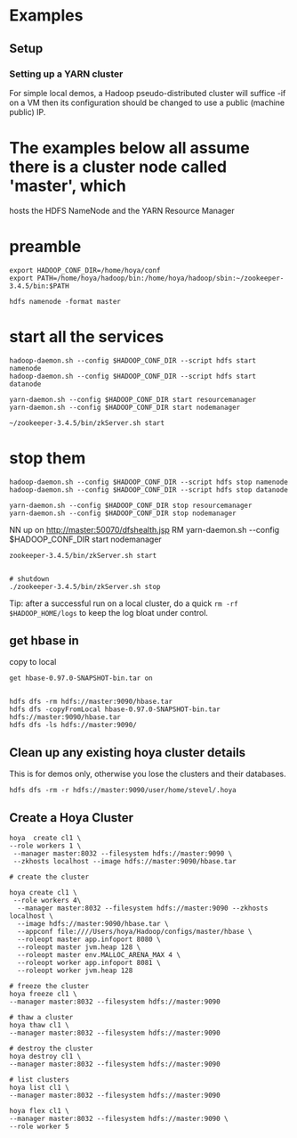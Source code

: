 
<!---
  Licensed under the Apache License, Version 2.0 (the "License");
  you may not use this file except in compliance with the License.
  You may obtain a copy of the License at
  
   http://www.apache.org/licenses/LICENSE-2.0
  
  Unless required by applicable law or agreed to in writing, software
  distributed under the License is distributed on an "AS IS" BASIS,
  WITHOUT WARRANTIES OR CONDITIONS OF ANY KIND, either express or implied.
  See the License for the specific language governing permissions and
  limitations under the License. See accompanying LICENSE file.
-->
  
# Examples

 
## Setup
 
### Setting up a YARN cluster
 
For simple local demos, a Hadoop pseudo-distributed cluster will suffice -if on a VM then
its configuration should be changed to use a public (machine public) IP.

# The examples below all assume there is a cluster node called 'master', which
hosts the HDFS NameNode and the YARN Resource Manager


# preamble

    export HADOOP_CONF_DIR=/home/hoya/conf
    export PATH=/home/hoya/hadoop/bin:/home/hoya/hadoop/sbin:~/zookeeper-3.4.5/bin:$PATH
    
    hdfs namenode -format master
  



# start all the services

    hadoop-daemon.sh --config $HADOOP_CONF_DIR --script hdfs start namenode
    hadoop-daemon.sh --config $HADOOP_CONF_DIR --script hdfs start datanode
    
    yarn-daemon.sh --config $HADOOP_CONF_DIR start resourcemanager
    yarn-daemon.sh --config $HADOOP_CONF_DIR start nodemanager
    
    ~/zookeeper-3.4.5/bin/zkServer.sh start
    
    
# stop them

    hadoop-daemon.sh --config $HADOOP_CONF_DIR --script hdfs stop namenode
    hadoop-daemon.sh --config $HADOOP_CONF_DIR --script hdfs stop datanode
    
    yarn-daemon.sh --config $HADOOP_CONF_DIR stop resourcemanager
    yarn-daemon.sh --config $HADOOP_CONF_DIR stop nodemanager
    


NN up on [http://master:50070/dfshealth.jsp](http://master:50070/dfshealth.jsp)
RM yarn-daemon.sh --config $HADOOP_CONF_DIR start nodemanager

    zookeeper-3.4.5/bin/zkServer.sh start


    # shutdown
    ./zookeeper-3.4.5/bin/zkServer.sh stop


Tip: after a successful run on a local cluster, do a quick `rm -rf $HADOOP_HOME/logs`
to keep the log bloat under control.

## get hbase in

copy to local 

    get hbase-0.97.0-SNAPSHOT-bin.tar on 


    hdfs dfs -rm hdfs://master:9090/hbase.tar
    hdfs dfs -copyFromLocal hbase-0.97.0-SNAPSHOT-bin.tar hdfs://master:9090/hbase.tar
    hdfs dfs -ls hdfs://master:9090/
    

## Clean up any existing hoya cluster details

This is for demos only, otherwise you lose the clusters and their databases.

    hdfs dfs -rm -r hdfs://master:9090/user/home/stevel/.hoya

## Create a Hoya Cluster
 
 
    hoya  create cl1 \
    --role workers 1 \
     --manager master:8032 --filesystem hdfs://master:9090 \
     --zkhosts localhost --image hdfs://master:9090/hbase.tar
    
    # create the cluster
    
    hoya create cl1 \
     --role workers 4\
      --manager master:8032 --filesystem hdfs://master:9090 --zkhosts localhost \
      --image hdfs://master:9090/hbase.tar \
      --appconf file:////Users/hoya/Hadoop/configs/master/hbase \
      --roleopt master app.infoport 8080 \
      --roleopt master jvm.heap 128 \
      --roleopt master env.MALLOC_ARENA_MAX 4 \
      --roleopt worker app.infoport 8081 \
      --roleopt worker jvm.heap 128 

    # freeze the cluster
    hoya freeze cl1 \
    --manager master:8032 --filesystem hdfs://master:9090

    # thaw a cluster
    hoya thaw cl1 \
    --manager master:8032 --filesystem hdfs://master:9090

    # destroy the cluster
    hoya destroy cl1 \
    --manager master:8032 --filesystem hdfs://master:9090

    # list clusters
    hoya list cl1 \
    --manager master:8032 --filesystem hdfs://master:9090
    
    hoya flex cl1 \
    --manager master:8032 --filesystem hdfs://master:9090 \
    --role worker 5
    
    
      